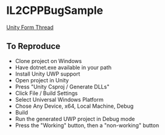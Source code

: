 # IL2CPPBugSample

[Unity Form Thread](https://forum.unity.com/threads/il2cpp-does-not-generate-constructor-for-generic-classes-that-have-struct-as-parameter.997274/)

## To Reproduce
- Clone project on Windows
- Have dotnet.exe available in your path
- Install Unity UWP support
- Open project in Unity
- Press "Unity Csproj / Generate DLLs"
- Click File / Build Settings
- Select Universal Windows Platform
- Chose Any Device, x64, Local Machine, Debug
- Build
- Run the generated UWP project in Debug mode
- Press the "Working" button, then a "non-working" button